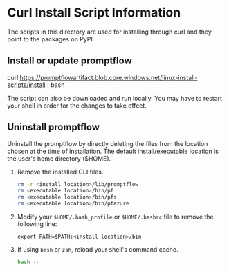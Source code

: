 # Curl Install Script Information

The scripts in this directory are used for installing through curl and they point to the packages on PyPI.

## Install or update promptflow

curl https://promptflowartifact.blob.core.windows.net/linux-install-scripts/install | bash

The script can also be downloaded and run locally. You may have to restart your shell in order for the changes to take effect.

## Uninstall promptflow

Uninstall the promptflow by directly deleting the files from the location chosen at the time of installation. The default install/executable location is the user's home directory ($HOME).

1. Remove the installed CLI files.

   ```bash
   rm -r <install location>/lib/promptflow
   rm <executable location>/bin/pf
   rm <executable location>/bin/pfs
   rm <executable location>/bin/pfazure
   ```

2. Modify your `$HOME/.bash_profile` or `$HOME/.bashrc` file to remove the following line:

   ```text
   export PATH=$PATH:<install location>/bin
   ```

3. If using `bash` or `zsh`, reload your shell's command cache.

   ```bash
   hash -r
   ```